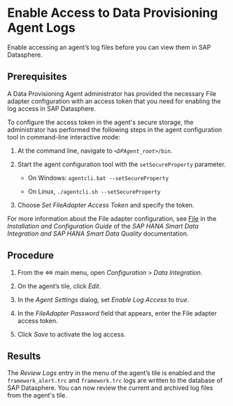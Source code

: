 <!-- loio9a00dde9a5fa492b914e409b4e80c6bd -->

<link rel="stylesheet" type="text/css" href="css/sap-icons.css"/>

# Enable Access to Data Provisioning Agent Logs

Enable accessing an agent’s log files before you can view them in SAP Datasphere.



<a name="loio9a00dde9a5fa492b914e409b4e80c6bd__prereq_e1j_zsw_w4b"/>

## Prerequisites

A Data Provisioning Agent administrator has provided the necessary File adapter configuration with an access token that you need for enabling the log access in SAP Datasphere.

To configure the access token in the agent's secure storage, the administrator has performed the following steps in the agent configuration tool in command-line interactive mode:

1.  At the command line, navigate to <code><i class="varname">&lt;DPAgent_root&gt;</i>/bin</code>.

2.  Start the agent configuration tool with the `setSecureProperty` parameter.

    -   On Windows: `agentcli.bat --setSecureProperty`

    -   On Linux, `./agentcli.sh --setSecureProperty`


3.  Choose *Set FileAdapter Access Token* and specify the token.


For more information about the File adapter configuration, see [File](https://help.sap.com/viewer/7952ef28a6914997abc01745fef1b607/latest/en-US/d430dc8f21e84853a3fe39351fc5fafc.html) in the *Installation and Configuration Guide* of the *SAP HANA Smart Data Integration and SAP HANA Smart Data Quality* documentation.



## Procedure

1.  From the <span class="SAP-icons"></span> main menu, open *Configuration* \> *Data Integration*.

2.  On the agent’s tile, click *Edit*.

3.  In the *Agent Settings* dialog, set *Enable Log Access* to *true*.

4.  In the *FileAdapter Password* field that appears, enter the File adapter access token.

5.  Click *Save* to activate the log access.




<a name="loio9a00dde9a5fa492b914e409b4e80c6bd__result_osg_45w_w4b"/>

## Results

The *Review Logs* entry in the menu of the agent’s tile is enabled and the `framework_alert.trc` and `framework.trc` logs are written to the database of SAP Datasphere. You can now review the current and archived log files from the agent's tile.

